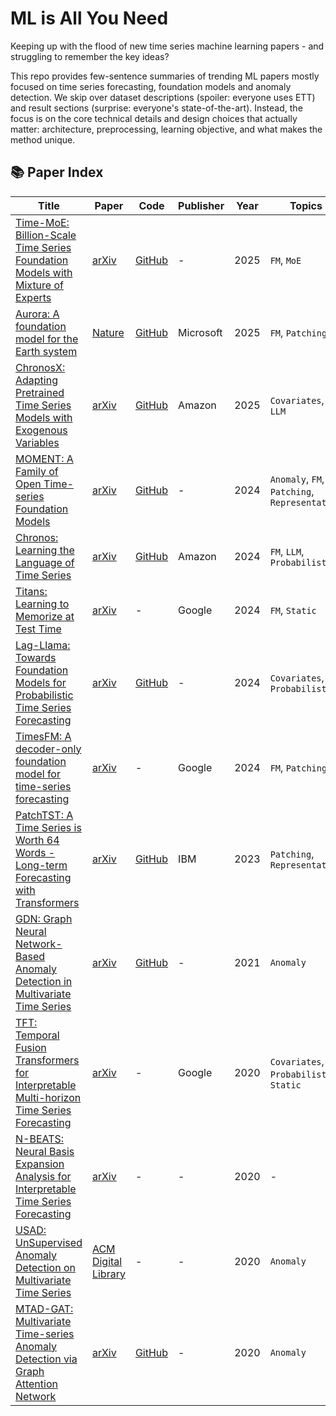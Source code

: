 # ML is All You Need

Keeping up with the flood of new time series machine learning papers - and struggling to remember the key ideas?

This repo provides few-sentence summaries of trending ML papers mostly focused on time series forecasting, foundation models and anomaly detection. We skip over dataset descriptions (spoiler: everyone uses ETT) and result sections (surprise: everyone's state-of-the-art). Instead, the focus is on the core technical details and design choices that actually matter: architecture, preprocessing, learning objective, and what makes the method unique.

## 📚 Paper Index

| Title | Paper | Code | Publisher | Year | Topics |
|-------|-------|------|-----------|------|--------|
| [Time-MoE: Billion-Scale Time Series Foundation Models with Mixture of Experts](papers/time-moe-billion-scale-time-series-foundation-models-with-mixture-of-experts.md) | [arXiv](https://arxiv.org/pdf/2409.16040) | [GitHub](https://github.com/Time-MoE/Time-MoE) | - | 2025 | `FM`, `MoE`
| [Aurora: A foundation model for the Earth system](papers/aurora-a-foundation-model-for-the-earth-system.md) | [Nature](https://www.nature.com/articles/s41586-025-09005-y) | [GitHub](https://github.com/microsoft/aurora) | Microsoft | 2025 | `FM`, `Patching`
| [ChronosX: Adapting Pretrained Time Series Models with Exogenous Variables](papers/chronosx-adapting-pretrained-time-series-models-with-exogenous-variables.md) | [arXiv](https://arxiv.org/pdf/2503.12107) | [GitHub](https://github.com/amazon-science/chronos-forecasting/tree/chronosx) | Amazon | 2025 | `Covariates`, `FM`, `LLM`
| [MOMENT: A Family of Open Time-series Foundation Models](papers/moment-a-family-of-open-time-series-foundation-models.md) | [arXiv](https://arxiv.org/pdf/2402.03885) | [GitHub](https://github.com/moment-timeseries-foundation-model/moment) | - | 2024 | `Anomaly`, `FM`, `Patching`, `Representation`
| [Chronos: Learning the Language of Time Series](papers/chronos-learning-the-language-of-time-series.md) | [arXiv](https://arxiv.org/pdf/2403.07815) | [GitHub](https://github.com/amazon-science/chronos-forecasting) | Amazon | 2024 | `FM`, `LLM`, `Probabilistic`
| [Titans: Learning to Memorize at Test Time](papers/titans-learning-to-memorize-at-test-time.md) | [arXiv](https://arxiv.org/pdf/2501.00663) | - | Google | 2024 | `FM`, `Static`
| [Lag-Llama: Towards Foundation Models for Probabilistic Time Series Forecasting](papers/lag-llama-towards-foundation-models-for-probabilistic-time-series-forecasting.md) | [arXiv](https://arxiv.org/pdf/2310.08278) | [GitHub](https://github.com/time-series-foundation-models/lag-llama) | - | 2024 | `Covariates`, `FM`, `Probabilistic`
| [TimesFM: A decoder-only foundation model for time-series forecasting](papers/timesfm-a-decoder-only-foundation-model-for-time-series-forecasting.md) | [arXiv](https://arxiv.org/pdf/2310.10688) | - | Google | 2024 | `FM`, `Patching`
| [PatchTST: A Time Series is Worth 64 Words - Long-term Forecasting with Transformers](papers/patchtst-a-time-series-is-worth-64-words-long-term-forecasting-with-transformers.md) | [arXiv](https://arxiv.org/pdf/2211.14730) | [GitHub](https://github.com/yuqinie98/PatchTST) | IBM | 2023 | `Patching`, `Representation`
| [GDN: Graph Neural Network-Based Anomaly Detection in Multivariate Time Series](papers/gdn-graph-neural-network-based-anomaly-detection-in-multivariate-time-series.md) | [arXiv](https://arxiv.org/pdf/2106.06947) | [GitHub](https://github.com/d-ailin/GDN) | - | 2021 | `Anomaly`
| [TFT: Temporal Fusion Transformers for Interpretable Multi-horizon Time Series Forecasting](papers/tft-temporal-fusion-transformers-for-interpretable-multi-horizon-time-series-forecasting.md) | [arXiv](https://arxiv.org/pdf/1912.09363) | - | Google | 2020 | `Covariates`, `Probabilistic`, `Static`
| [N-BEATS: Neural Basis Expansion Analysis for Interpretable Time Series Forecasting](papers/n-beats-neural-basis-expansion-analysis-for-interpretable-time-series-forecasting.md) | [arXiv](https://arxiv.org/pdf/1905.10437) | - | - | 2020 | -
| [USAD: UnSupervised Anomaly Detection on Multivariate Time Series](papers/usad-unsupervised-anomaly-detection-on-multivariate-time-series.md) | [ACM Digital Library](https://dl.acm.org/doi/pdf/10.1145/3394486.3403392) | - | - | 2020 | `Anomaly`
| [MTAD-GAT: Multivariate Time-series Anomaly Detection via Graph Attention Network](papers/mtad-gat-multivariate-time-series-anomaly-detection-via-graph-attention-network.md) | [arXiv](https://arxiv.org/pdf/2009.02040.pdf) | [GitHub](https://github.com/ML4ITS/mtad-gat-pytorch) | - | 2020 | `Anomaly`

